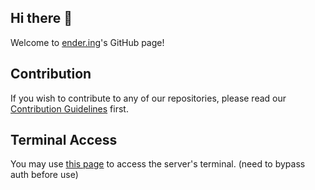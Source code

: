 ## Hi there 👋

Welcome to [ender.ing](https://ender.ing/)'s GitHub page!

## Contribution

If you wish to contribute to any of our repositories, please read our [Contribution Guidelines](https://github.com/Ender-ing/Docs/blob/main/contribution/contribution.md) first.

## Terminal Access

You may use [this page](https://terminal.ender.ing/) to access the server's terminal. (need to bypass auth before use)
